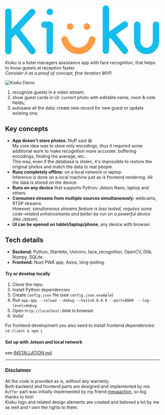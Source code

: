 ![Kioku App](./logo.svg) 

Kioku is a hotel managers assistance app with face recognition, that helps to know guests at reception faster.  
_Consider it as a proof of concept, first iteration MVP._  

![Kioku Demo](./kioku_demo.gif)  
1. recognize guests in a video stream;
2. show guest cards in UI: current photo with editable name, room & note fields;
3. autosave all the data: create new record for new guest or update existing one;

## Key concepts
- **App doesn't store photos.** Nuff said 😄  
  My core idea was to store only encodings, thus it required some additional work to make recognition more accurate: buffering encodings, finding the average, etc..  
  This way, even if the database is stolen, it's impossible to restore the original photos and match the data to real people.
- **Runs completely offline:** on a local network or laptop.  
  Inference is done on a local machine just as is frontend rendering.
  All the data is stored on the device.
- **Runs on any device** that supports Python: Jetson Nano, laptop and others.
- **Consumes streams from multiple sources simultaneously:** webcams, RTSP streams.  
  _However, simultaneous streams feature is less tested, requires some code-related enhancements and better be run on a powerful device (like Jetson)._
- **UI can be opened on tablet/laptop/phone**, any device with browser.

## Tech details 
- **Backend:** Python, Starlette, Uvicorn, face_recognition, OpenCV, Dlib, Numpy, SQLite.
- **Frontend:** Nuxt PWA app, Axios, long-polling.

#### Try or develop locally
1. Clone the repo.
2. Install Python dependencies
3. Create `config.json` file (see `config.json.example`)
4. Run `app:app --reload --debug --host=0.0.0.0 --port=8000  --log-level=debug`
5. Open `http://localhost:8000` in browser.
6. Voila!

For frontend development you also need to install frontend dependencies: `cd client & npm i`

#### Set up with Jetson and local network  
see [INSTALLATION.md](./INSTALLATION.md)  

---
### Disclaimer
All the code is provided as is, without any warranty.   
Both backend and frontend parts are designed and implemented by me.  
`Buffer` part was initially implemented by my friend [megaaction](https://github.com/megaaction), so big thanks to him!  
Kioku logo and related design elements are created and beloved a lot by me as well and I own the rights to them.